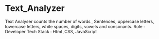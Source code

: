 # Text_Analyzer

Text Analyser counts the number of words , Sentences, uppercase letters, lowercase letters, white spaces, digits, vowels and consonants.
Role : Developer
Tech Stack : Html ,CSS, JavaScript
